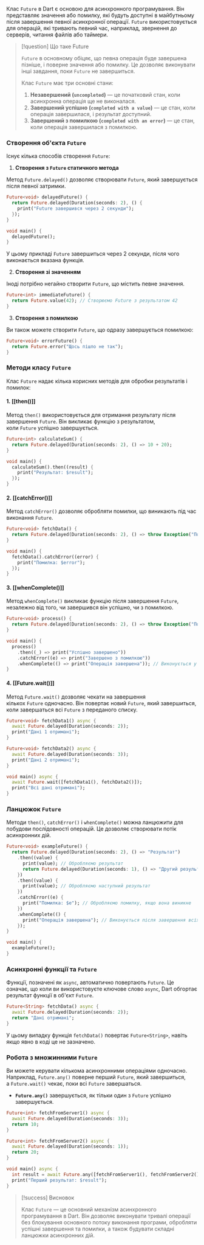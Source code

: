 Клас `Future` в Dart є основою для асинхронного програмування. Він представляє значення або помилку, які будуть доступні в майбутньому після завершення певної асинхронної операції. `Future` використовується для операцій, які тривають певний час, наприклад, звернення до серверів, читання файлів або таймери.

>[!question] Що таке Future
>
>
>`Future` в основному обіцяє, що певна операція буде завершена пізніше, і поверне значення або помилку. Це дозволяє виконувати інші завдання, поки `Future` не завершиться.
>
>Клас `Future` має три основні стани:
>
>1. **Незавершений (`uncompleted`)** — це початковий стан, коли асинхронна операція ще не виконалася.
>2. **Завершений успішно (`completed with a value`)** — це стан, коли операція завершилася, і результат доступний.
>3. **Завершений з помилкою (`completed with an error`)** — це стан, коли операція завершилася з помилкою.

### Створення об'єкта `Future`

Існує кілька способів створення `Future`:

1. **Створення з `Future` статичного метода**

Метод `Future.delayed()` дозволяє створювати `Future`, який завершується після певної затримки.

```dart
Future<void> delayedFuture() {
  return Future.delayed(Duration(seconds: 2), () {
    print("Future завершився через 2 секунди");
  });
}

void main() {
  delayedFuture();
}
```

У цьому прикладі `Future` завершиться через 2 секунди, після чого виконається вказана функція.

2. **Створення зі значенням**

Іноді потрібно негайно створити `Future`, що містить певне значення.

```dart
Future<int> immediateFuture() {
  return Future.value(42); // Створюємо Future з результатом 42
}
```

3. **Створення з помилкою**

Ви також можете створити `Future`, що одразу завершується помилкою:

```dart
Future<void> errorFuture() {
  return Future.error("Щось пішло не так");
}
```

### Методи класу `Future`

Клас `Future` надає кілька корисних методів для обробки результатів і помилок:

#### 1. **[[then()]]**

Метод `then()` використовується для отримання результату після завершення `Future`. Він викликає функцію з результатом, коли `Future` успішно завершується.

```dart
Future<int> calculateSum() {
  return Future.delayed(Duration(seconds: 2), () => 10 + 20);
}

void main() {
  calculateSum().then((result) {
    print("Результат: $result");
  });
}
```

#### 2. **[[catchError()]]**

Метод `catchError()` дозволяє обробляти помилки, що виникають під час виконання `Future`.

```dart
Future<void> fetchData() {
  return Future.delayed(Duration(seconds: 2), () => throw Exception("Помилка!"));
}

void main() {
  fetchData().catchError((error) {
    print("Помилка: $error");
  });
}
```

#### 3. **[[whenComplete()]]**

Метод `whenComplete()` викликає функцію після завершення `Future`, незалежно від того, чи завершився він успішно, чи з помилкою.

```dart
Future<void> process() {
  return Future.delayed(Duration(seconds: 2), () => throw Exception("Помилка!"));
}

void main() {
  process()
    .then((_) => print("Успішно завершено"))
    .catchError((e) => print("Завершено з помилкою"))
    .whenComplete(() => print("Операція завершена")); // Виконується у будь якому разі
}
```

#### 4. **[[Future.wait()]]**

Метод `Future.wait()` дозволяє чекати на завершення кількох `Future` одночасно. Він повертає новий `Future`, який завершиться, коли завершаться всі `Future` з переданого списку.

```dart
Future<void> fetchData1() async {
  await Future.delayed(Duration(seconds: 2));
  print("Дані 1 отримані");
}

Future<void> fetchData2() async {
  await Future.delayed(Duration(seconds: 3));
  print("Дані 2 отримані");
}

void main() async {
  await Future.wait([fetchData1(), fetchData2()]);
  print("Всі дані отримані");
}
```

### Ланцюжок `Future`

Методи `then()`, `catchError()` і `whenComplete()` можна ланцюжити для побудови послідовності операцій. Це дозволяє створювати потік асинхронних дій.

```dart
Future<void> exampleFuture() {
  return Future.delayed(Duration(seconds: 2), () => "Результат")
    .then((value) {
      print(value); // Обробляємо результат
      return Future.delayed(Duration(seconds: 1), () => "Другий результат");
    })
    .then((value) {
      print(value); // Обробляємо наступний результат
    })
    .catchError((e) {
      print("Помилка: $e"); // Обробляємо помилку, якщо вона виникне
    })
    .whenComplete(() {
      print("Операція завершена"); // Виконується після завершення всіх операцій
    });
}

void main() {
  exampleFuture();
}
```

### Асинхронні функції та `Future`

Функції, позначені як `async`, автоматично повертають `Future`. Це означає, що коли ви використовуєте ключове слово `async`, Dart обгортає результат функції в об'єкт `Future`.

```dart
Future<String> fetchData() async {
  await Future.delayed(Duration(seconds: 2));
  return "Дані отримані";
}
```

У цьому випадку функція `fetchData()` повертає `Future<String>`, навіть якщо явно в коді це не зазначено.

### Робота з множинними `Future`

Ви можете керувати кількома асинхронними операціями одночасно. Наприклад, `Future.any()` поверне перший `Future`, який завершиться, а `Future.wait()` чекає, поки всі `Future` завершаться.

- **`Future.any()`** завершується, як тільки один з `Future` успішно завершується.

```dart
Future<int> fetchFromServer1() async {
  await Future.delayed(Duration(seconds: 3));
  return 10;
}

Future<int> fetchFromServer2() async {
  await Future.delayed(Duration(seconds: 1));
  return 20;
}

void main() async {
  int result = await Future.any([fetchFromServer1(), fetchFromServer2()]);
  print("Перший результат: $result");
}
```

>[!success] Висновок
>
>Клас `Future` — це основний механізм асинхронного програмування в Dart. Він дозволяє виконувати тривалі операції без блокування основного потоку виконання програми, обробляти успішні завершення та помилки, а також будувати складні ланцюжки асинхронних дій.
>